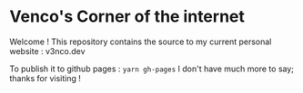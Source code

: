 # Venco's Corner of the internet

Welcome ! This repository contains the source to my current personal website : v3nco.dev

To publish it to github pages : `yarn gh-pages`
I don't have much more to say; thanks for visiting !
